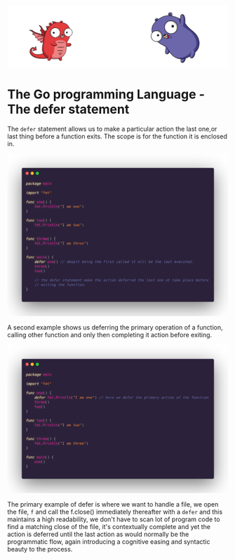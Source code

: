 ![](/assets/gologo.png)

# The Go programming Language - The defer statement

The `defer` statement allows us to make a particular action the last one,or last thing before a function exits. The scope is for the function it is enclosed in.

![](/assets/core/12/1201-defer.png)

A second example shows us deferring the primary operation of a function, calling other function and only then completing it action before exiting.

![](/assets/core/12/1202-scope-defer.png)

The primary example of defer is where we want to handle a file, we open the file, `f` and call the f.close() immediately thereafter with a `defer` and this maintains a high readability, we don't have to scan lot of program code to find a matching close of the file, it's contextually complete and yet the action is deferred until the last action as would normally be the programmatic flow, again introducing a cognitive easing and syntactic beauty to the process.
